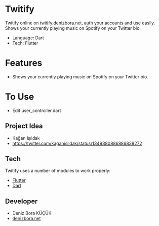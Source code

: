 # Twitify
Twitify online on [twitify.denizbora.net](https://twitify.denizbora.net/), auth your accounts and use easily.
Shows your currently playing music on Spotify on your Twitter bio.
 - Language: Dart
 - Tech: Flutter

# Features

 - Shows your currently playing music on Spotify on your Twitter bio.
 
 
 # To Use

 - Edit user_controller.dart


## Project Idea

-   Kağan Işıldak
-   https://twitter.com/kaganisildak/status/1349380886886838272

## Tech

Twitify uses a number of modules to work properly:

 - [Flutter](https://flutter.dev/)
 - [Dart](https://dart.dev/)

## Developer

 - Deniz Bora KÜÇÜK
 - [denizbora.net](https://denizbora.net/)
